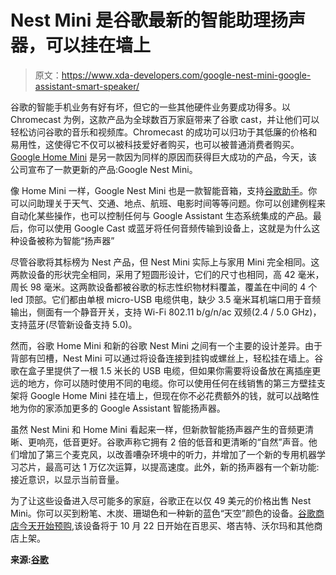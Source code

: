 # Nest Mini 是谷歌最新的智能助理扬声器，可以挂在墙上

> 原文：<https://www.xda-developers.com/google-nest-mini-google-assistant-smart-speaker/>

谷歌的智能手机业务有好有坏，但它的一些其他硬件业务要成功得多。以 Chromecast 为例，这款产品为全球数百万家庭带来了谷歌 cast，并让他们可以轻松访问谷歌的音乐和视频库。Chromecast 的成功可以归功于其低廉的价格和易用性，这使得它不仅可以被科技爱好者购买，也可以被普通消费者购买。 [Google Home Mini](https://forum.xda-developers.com/connected-home/google-home) 是另一款因为同样的原因而获得巨大成功的产品，今天，该公司宣布了一款更新的产品:Google Nest Mini。

像 Home Mini 一样，Google Nest Mini 也是一款智能音箱，支持[谷歌助手](https://www.xda-developers.com/tag/google-assistant/)。你可以问助理关于天气、交通、地点、航班、电影时间等等问题。你可以创建例程来自动化某些操作，也可以控制任何与 Google Assistant 生态系统集成的产品。最后，你可以使用 Google Cast 或蓝牙将任何音频传输到设备上，这就是为什么这种设备被称为智能“扬声器”

尽管谷歌将其标榜为 Nest 产品，但 Nest Mini 实际上与家用 Mini 完全相同。这两款设备的形状完全相同，采用了短圆形设计，它们的尺寸也相同，高 42 毫米，周长 98 毫米。这两款设备都被谷歌的标志性织物材料覆盖，覆盖在中间的 4 个 led 顶部。它们都由单根 micro-USB 电缆供电，缺少 3.5 毫米耳机端口用于音频输出，侧面有一个静音开关，支持 Wi-Fi 802.11 b/g/n/ac 双频(2.4 / 5.0 GHz)，支持蓝牙(尽管新设备支持 5.0)。

然而，谷歌 Home Mini 和新的谷歌 Nest Mini 之间有一个主要的设计差异。由于背部有凹槽，Nest Mini 可以通过将设备连接到挂钩或螺丝上，轻松挂在墙上。谷歌在盒子里提供了一根 1.5 米长的 USB 电缆，但如果你需要将设备放在离插座更远的地方，你可以随时使用不同的电缆。你可以使用任何在线销售的第三方壁挂支架将 Google Home Mini 挂在墙上，但现在你不必花费额外的钱，就可以战略性地为你的家添加更多的 Google Assistant 智能扬声器。

虽然 Nest Mini 和 Home Mini 看起来一样，但新款智能扬声器产生的音频更清晰、更响亮，低音更好。谷歌声称它拥有 2 倍的低音和更清晰的“自然”声音。他们增加了第三个麦克风，以改善嘈杂环境中的听力，并增加了一个新的专用机器学习芯片，最高可达 1 万亿次运算，以提高速度。此外，新的扬声器有一个新功能:接近意识，以显示当前音量。

为了让这些设备进入尽可能多的家庭，谷歌正在以仅 49 美元的价格出售 Nest Mini。你可以买到粉笔、木炭、珊瑚色和一种新的蓝色“天空”颜色的设备。[谷歌商店今天开始预购](https://store.google.com/product/google_nest_mini),该设备将于 10 月 22 日开始在百思买、塔吉特、沃尔玛和其他商店上架。

**来源:[谷歌](https://www.blog.google/products/google-nest/nest-mini/)**
